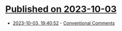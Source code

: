 # [Published on 2023-10-03](index.md)

* [2023-10-03, 19:40:52](https://lobste.rs/s/0p1rra/conventional_comments) - [Conventional Comments](https://conventionalcomments.org/)
